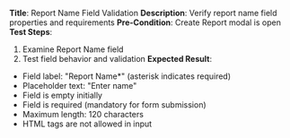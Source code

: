 **Title**: Report Name Field Validation
**Description**: Verify report name field properties and requirements
**Pre-Condition**: Create Report modal is open
**Test Steps**:
1. Examine Report Name field
2. Test field behavior and validation
**Expected Result**:
- Field label: "Report Name*" (asterisk indicates required)
- Placeholder text: "Enter name"
- Field is empty initially
- Field is required (mandatory for form submission)
- Maximum length: 120 characters
- HTML tags are not allowed in input